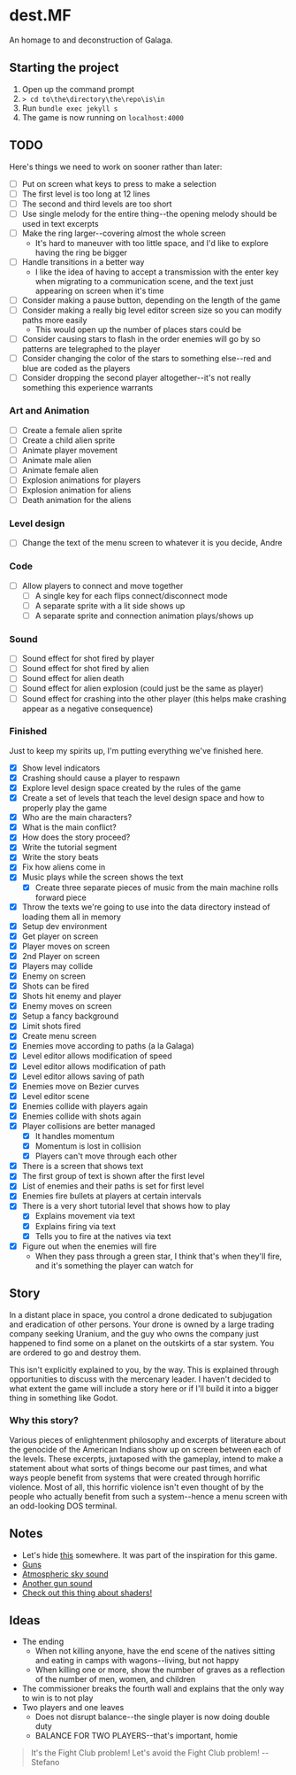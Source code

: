 # dest.MF

An homage to and deconstruction of Galaga.

## Starting the project

1. Open up the command prompt
2. `> cd to\the\directory\the\repo\is\in`
3. Run `bundle exec jekyll s`
4. The game is now running on `localhost:4000`

## TODO

Here's things we need to work on sooner rather than later:

- [ ] Put on screen what keys to press to make a selection
- [ ] The first level is too long at 12 lines
- [ ] The second and third levels are too short
- [ ] Use single melody for the entire thing--the opening melody should be used in text excerpts
- [ ] Make the ring larger--covering almost the whole screen
	* It's hard to maneuver with too little space, and I'd like to explore having the ring be bigger
- [ ] Handle transitions in a better way
	* I like the idea of having to accept a transmission with the enter key when migrating to a communication scene, and the text just appearing on screen when it's time
- [ ] Consider making a pause button, depending on the length of the game
- [ ] Consider making a really big level editor screen size so you can modify paths more easily
	* This would open up the number of places stars could be
- [ ] Consider causing stars to flash in the order enemies will go by so patterns are telegraphed to the player
- [ ] Consider changing the color of the stars to something else--red and blue are coded as the players
- [ ] Consider dropping the second player altogether--it's not really something this experience warrants

### Art and Animation

- [ ] Create a female alien sprite
- [ ] Create a child alien sprite
- [ ] Animate player movement
- [ ] Animate male alien
- [ ] Animate female alien
- [ ] Explosion animations for players
- [ ] Explosion animation for aliens
- [ ] Death animation for the aliens

### Level design

- [ ] Change the text of the menu screen to whatever it is you decide, Andre

### Code

- [ ] Allow players to connect and move together
	- [ ] A single key for each flips connect/disconnect mode
	- [ ] A separate sprite with a lit side shows up
	- [ ] A separate sprite and connection animation plays/shows up

### Sound

- [ ] Sound effect for shot fired by player
- [ ] Sound effect for shot fired by alien
- [ ] Sound effect for alien death
- [ ] Sound effect for alien explosion (could just be the same as player)
- [ ] Sound effect for crashing into the other player (this helps make crashing appear as a negative consequence)

### Finished

Just to keep my spirits up, I'm putting everything we've finished here.

- [x] Show level indicators
- [x] Crashing should cause a player to respawn
- [x] Explore level design space created by the rules of the game
- [x] Create a set of levels that teach the level design space and how to properly play the game
- [x] Who are the main characters?
- [x] What is the main conflict?
- [x] How does the story proceed?
- [x] Write the tutorial segment
- [x] Write the story beats
- [x] Fix how aliens come in
- [x] Music plays while the screen shows the text
	- [x] Create three separate pieces of music from the main machine rolls forward piece
- [x] Throw the texts we're going to use into the data directory instead of loading them all in memory
- [x] Setup dev environment
- [x] Get player on screen
- [x] Player moves on screen
- [x] 2nd Player on screen
- [x] Players may collide
- [x] Enemy on screen
- [x] Shots can be fired
- [x] Shots hit enemy and player
- [x] Enemy moves on screen
- [x] Setup a fancy background
- [x] Limit shots fired
- [x] Create menu screen
- [x] Enemies move according to paths (a la Galaga)
- [x] Level editor allows modification of speed
- [x] Level editor allows modification of path
- [x] Level editor allows saving of path
- [x] Enemies move on Bezier curves
- [x] Level editor scene
- [x] Enemies collide with players again
- [x] Enemies collide with shots again
- [x] Player collisions are better managed
	- [x] It handles momentum
	- [x] Momentum is lost in collision
	- [x] Players can't move through each other
- [x] There is a screen that shows text
- [x] The first group of text is shown after the first level
- [x] List of enemies and their paths is set for first level
- [x] Enemies fire bullets at players at certain intervals
- [x] There is a very short tutorial level that shows how to play
	- [x] Explains movement via text
	- [x] Explains firing via text
	- [x] Tells you to fire at the natives via text
- [x] Figure out when the enemies will fire
	* When they pass through a green star, I think that's when they'll fire, and it's something the player can watch for

## Story

In a distant place in space, you control a drone dedicated to subjugation and eradication of other persons. Your drone is owned by a large trading company seeking
Uranium, and the guy who owns the company just happened to find some on a planet on the outskirts of a star system. You are ordered to go and destroy them.

This isn't explicitly explained to you, by the way. This is explained through opportunities to discuss with the mercenary leader. I haven't decided to what extent
the game will include a story here or if I'll build it into a bigger thing in something like Godot.

### Why this story?

Various pieces of enlightenment philosophy and excerpts of literature about the genocide of the American Indians show up on screen between each of the levels. These excerpts, juxtaposed with the gameplay, intend to make a statement about what sorts of things become our past times, and what ways people benefit from systems that were created through horrific violence. Most of all, this horrific violence isn't even thought of by the people who actually benefit from such a system--hence a menu screen with an odd-looking DOS terminal.

## Notes

* Let's hide [this](https://www.youtube.com/watch?v=ARz6kYS12cg) somewhere. It was part of the inspiration for this game.
* [Guns](https://opengameart.org/content/4-projectile-launches)
* [Atmospheric sky sound](https://opengameart.org/content/red-eclipse-sounds)
* [Another gun sound](https://opengameart.org/content/residue-sfx)
* [Check out this thing about shaders!](https://www.dynetisgames.com/2018/12/09/shaders-phaser-3/)

## Ideas

* The ending
	* When not killing anyone, have the end scene of the natives sitting and eating in camps with wagons--living, but not happy
	* When killing one or more, show the number of graves as a reflection of the number of men, women, and children
* The commissioner breaks the fourth wall and explains that the only way to win is to not play
* Two players and one leaves
	* Does not disrupt balance--the single player is now doing double duty
	* BALANCE FOR TWO PLAYERS--that's important, homie


> It's the Fight Club problem! Let's avoid the Fight Club problem!
>     -- Stefano
